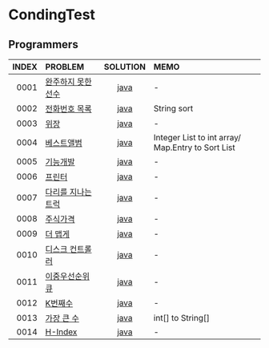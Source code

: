 # CondingTest
## Programmers

| INDEX | PROBLEM                                                                |SOLUTION| MEMO                                              |
|------:|:-----------------------------------------------------------------------|:----:|:--------------------------------------------------|
|  0001 | [완주하지 못한 선수](https://programmers.co.kr/learn/courses/30/lessons/42576) |[java](https://programmers.co.kr/learn/courses/30/lessons/42576)| -                                                 |
|  0002 | [전화번호 목록](https://programmers.co.kr/learn/courses/30/lessons/42577)    |[java](https://github.com/wangjh789/condingTest/blob/main/src/programmers/%EC%A0%84%ED%99%94%EB%B2%88%ED%98%B8_%EB%AA%A9%EB%A1%9D.java)| String sort                                       |
|  0003 | [위장](https://programmers.co.kr/learn/courses/30/lessons/42578)         |[java](https://github.com/wangjh789/condingTest/blob/main/src/programmers/%EC%9C%84%EC%9E%A5.java)| -                                                 |
|  0004 | [베스트앨범](https://programmers.co.kr/learn/courses/30/lessons/42579)      |[java](https://github.com/wangjh789/condingTest/blob/main/src/programmers/%EB%B2%A0%EC%8A%A4%ED%8A%B8%EC%95%A8%EB%B2%94.java)| Integer List to int array/ Map.Entry to Sort List |
|  0005 | [기능개발](https://programmers.co.kr/learn/courses/30/lessons/42586)       |[java]()| -                                                 |
|  0006 | [프린터](https://programmers.co.kr/learn/courses/30/lessons/42587)        |[java]()| -                                                 |
|  0007 | [다리를 지나는 트럭](https://programmers.co.kr/learn/courses/30/lessons/42583) |[java]()| -                                                 |
|  0008 | [주식가격](https://programmers.co.kr/learn/courses/30/lessons/42584)       |[java]()| -                                                 |
|  0009 | [더 맵게](https://programmers.co.kr/learn/courses/30/lessons/42626)       |[java]()| -                                                 |
|  0010 | [디스크 컨트롤러](https://programmers.co.kr/learn/courses/30/lessons/42627)   |[java]()| -                                                 |
|  0011 | [이중우선순위큐](https://programmers.co.kr/learn/courses/30/lessons/42628)    |[java]()| -                                                 |
|  0012 | [K번째수](https://programmers.co.kr/learn/courses/30/lessons/42748)       |[java]()| -                                                 |
|  0013 | [가장 큰 수](https://programmers.co.kr/learn/courses/30/lessons/42746)     |[java]()| int[] to String[]                                 |
|  0014 | [H-Index](https://programmers.co.kr/learn/courses/30/lessons/42747)    |[java]()| -                                                 |

